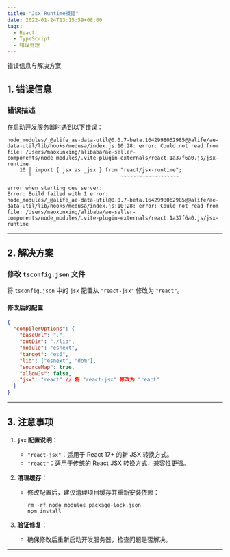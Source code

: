 ```yaml
---
title: "Jsx Runtime报错"
date: 2022-01-24T13:15:59+08:00
tags:
  - React
  - TypeScript
  - 错误处理
---
```


错误信息与解决方案

## **1. 错误信息**

### **错误描述**

在启动开发服务器时遇到以下错误：

```shell
node_modules/_@alife_ae-data-util@0.0.7-beta.1642998062985@@alife/ae-data-util/lib/hooks/medusa/index.js:10:28: error: Could not read from file: /Users/maoxunxing/alibaba/ae-seller-components/node_modules/.vite-plugin-externals/react.1a37f6a0.js/jsx-runtime
    10 │ import { jsx as _jsx } from "react/jsx-runtime";
       ╵                             ~~~~~~~~~~~~~~~~~~~

error when starting dev server:
Error: Build failed with 1 error:
node_modules/_@alife_ae-data-util@0.0.7-beta.1642998062985@@alife/ae-data-util/lib/hooks/medusa/index.js:10:28: error: Could not read from file: /Users/maoxunxing/alibaba/ae-seller-components/node_modules/.vite-plugin-externals/react.1a37f6a0.js/jsx-runtime
```

---

## **2. 解决方案**

### **修改 `tsconfig.json` 文件**

将 `tsconfig.json` 中的 `jsx` 配置从 `"react-jsx"` 修改为 `"react"`。

#### **修改后的配置**

```json
{
  "compilerOptions": {
    "baseUrl": ".",
    "outDir": "./lib",
    "module": "esnext",
    "target": "es6",
    "lib": ["esnext", "dom"],
    "sourceMap": true,
    "allowJs": false,
    "jsx": "react" // 将 "react-jsx" 修改为 "react"
  }
}
```

---

## **3. 注意事项**

1. **`jsx` 配置说明**：
   - `"react-jsx"`：适用于 React 17+ 的新 JSX 转换方式。
   - `"react"`：适用于传统的 React JSX 转换方式，兼容性更强。

2. **清理缓存**：
   - 修改配置后，建议清理项目缓存并重新安装依赖：
     ```shell
     rm -rf node_modules package-lock.json
     npm install
     ```

3. **验证修复**：
   - 确保修改后重新启动开发服务器，检查问题是否解决。

---
